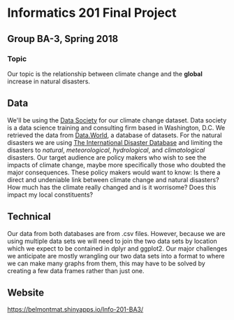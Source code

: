 # Informatics 201 Final Project
## Group BA-3, Spring 2018

### Topic
Our topic is the relationship between climate change and the **global** increase in natural disasters.

## Data
We'll be using the [Data Society]("https://datasociety.com/about-us/") for our climate change dataset. Data society is a data science training and consulting firm based in Washington, D.C. We retrieved the data from [Data.World]("https://data.world/data-society/global-climate-change-data"), a database of datasets. For the natural disasters we are using [The International Disaster Database]("http://emdat.be/") and limiting the disasters to _natural_, _meteorological_, _hydrological_, and _climatological_ disasters. Our target audience are policy makers who wish to see the impacts of climate change, maybe more specifically those who doubted the major consequences. These policy makers would want to know: Is there a direct and undeniable link between climate change and natural disasters? How much has the climate really changed and is it worrisome? Does this impact my local constituents?

## Technical
Our data from both databases are from .csv files. However, because we are using multiple data sets we will need to join the two data sets by location which we expect to be contained in dplyr and ggplot2. Our major challenges we anticipate are mostly wrangling our two data sets into a format to where we can make many graphs from them, this may have to be solved by creating a few data frames rather than just one.  

## Website
https://belmontmat.shinyapps.io/Info-201-BA3/
